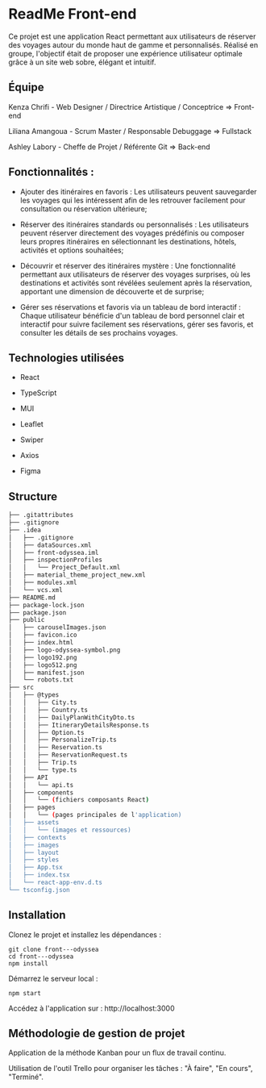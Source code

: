 
# ReadMe Front-end 

Ce projet est une application React permettant aux utilisateurs de réserver des voyages autour du monde haut de gamme et personnalisés. Réalisé en groupe, l'objectif était de proposer une expérience utilisateur optimale grâce à un site web sobre, élégant et intuitif.

## Équipe

Kenza Chrifi - Web Designer / Directrice Artistique / Conceptrice => Front-end

Liliana Amangoua - Scrum Master / Responsable Debuggage => Fullstack

Ashley Labory - Cheffe de Projet / Référente Git => Back-end

## Fonctionnalités :

- Ajouter des itinéraires en favoris : Les utilisateurs peuvent sauvegarder les voyages qui les intéressent afin de les retrouver facilement pour consultation ou réservation ultérieure;

- Réserver des itinéraires standards ou personnalisés : Les utilisateurs peuvent réserver directement des voyages prédéfinis ou composer leurs propres itinéraires en sélectionnant les destinations, hôtels, activités et options souhaitées;

- Découvrir et réserver des itinéraires mystère : Une fonctionnalité permettant aux utilisateurs de réserver des voyages surprises, où les destinations et activités sont révélées seulement après la réservation, apportant une dimension de découverte et de surprise;

- Gérer ses réservations et favoris via un tableau de bord interactif : Chaque utilisateur bénéficie d'un tableau de bord personnel clair et interactif pour suivre facilement ses réservations, gérer ses favoris, et consulter les détails de ses prochains voyages.

## Technologies utilisées

- React 

- TypeScript 

- MUI 

- Leaflet 

- Swiper 

- Axios 

- Figma
## Structure

```bash
├── .gitattributes
├── .gitignore
├── .idea
│   ├── .gitignore
│   ├── dataSources.xml
│   ├── front-odyssea.iml
│   ├── inspectionProfiles
│   │   └── Project_Default.xml
│   ├── material_theme_project_new.xml
│   ├── modules.xml
│   └── vcs.xml
├── README.md
├── package-lock.json
├── package.json
├── public
│   ├── carouselImages.json
│   ├── favicon.ico
│   ├── index.html
│   ├── logo-odyssea-symbol.png
│   ├── logo192.png
│   ├── logo512.png
│   ├── manifest.json
│   └── robots.txt
├── src
│   ├── @types
│   │   ├── City.ts
│   │   ├── Country.ts
│   │   ├── DailyPlanWithCityDto.ts
│   │   ├── ItineraryDetailsResponse.ts
│   │   ├── Option.ts
│   │   ├── PersonalizeTrip.ts
│   │   ├── Reservation.ts
│   │   ├── ReservationRequest.ts
│   │   ├── Trip.ts
│   │   └── type.ts
│   ├── API
│   │   └── api.ts
│   ├── components
│   │   └── (fichiers composants React)
│   ├── pages
│   │   └── (pages principales de l'application)
│   ├── assets
│   │   └── (images et ressources)
│   ├── contexts
│   ├── images
│   ├── layout
│   ├── styles
│   ├── App.tsx
│   ├── index.tsx
│   └── react-app-env.d.ts
└── tsconfig.json
```

## Installation

Clonez le projet et installez les dépendances :

```
git clone front---odyssea
cd front---odyssea
npm install
```

Démarrez le serveur local :

```
npm start
```


Accédez à l'application sur : http://localhost:3000

## Méthodologie de gestion de projet

Application de la méthode Kanban pour un flux de travail continu.

Utilisation de l'outil Trello pour organiser les tâches : "À faire", "En cours", "Terminé".
